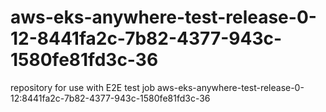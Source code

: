 # aws-eks-anywhere-test-release-0-12-8441fa2c-7b82-4377-943c-1580fe81fd3c-36
repository for use with E2E test job aws-eks-anywhere-test-release-0-12:8441fa2c-7b82-4377-943c-1580fe81fd3c-36
